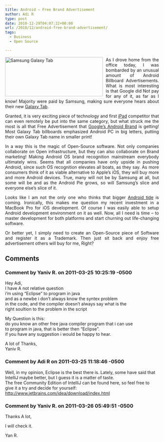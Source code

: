 ```yaml
---
title: Android – Free Brand Advertisement
author: Adi R
type: post
date: 2010-12-29T04:07:22+00:00
url: /2010/12/android-free-brand-advertisement/
tags:
  - Business
  - Open Source

---
```

<p align="justify">
  <a href="http://galaxytab.samsungmobile.com/" target="_blank"><img style="background-image: none; border-bottom: 0px; border-left: 0px; margin: 0px 10px 0px 0px; padding-left: 0px; padding-right: 0px; display: inline; float: left; border-top: 0px; border-right: 0px; padding-top: 0px" title="Samsung Galaxy Tab" border="0" alt="Samsung Galaxy Tab" align="left" src="/uploads/2010/12/Samsung-Galaxy-Tab.jpg?resize=320%2C128" width="320" height="128" data-recalc-dims="1" /></a>As I drove home from the office today, I was bombarded by an unusual amount of Android Billboard Advertisements. What is most interesting is that Google did Not pay for any of it, as far as I know! Majority were paid by Samsung, making sure everyone hears about their new <a href="http://galaxytab.samsungmobile.com/" target="_blank">Galaxy Tab</a>.
</p>

<p align="justify">
  Granted, it is very exciting piece of technology and first <a href="http://www.apple.com/ipad/" target="_blank">iPad</a> competitor that can even remotely be put into the same category, but what struck me the most is all that Free Advertisement that <a href="http://www.android.com/branding.html" target="_blank">Google’s Android Brand</a> is getting! Most Galaxy Tab billboards emphasized Android PC in big letters, putting their own Galaxy Tab name in smaller print!
</p>

<p align="justify">
  In a way this is the magic of Open-Source software. Not only companies collaborate on Open infrastructure, but they can also collaborate on Brand marketing! Making Android OS brand recognition mainstream everybody ultimately wins. Seems that all companies have only upside in pushing Android, since such OS recognition elevates all boats, as they say. As more consumers think of it as viable alternative to Apple’s iOS, they will buy more and more Android devices. True, many will not be by Samsung at all, but some will be and as the Android Pie grows, so will Samsung’s slice and everyone else’s slice of it.
</p>

<p align="justify">
  Looks like I am not the only one who thinks that bigger <a href="http://tech.fortune.cnn.com/2010/12/22/2011-will-be-the-year-android-explodes/" target="_blank">Android tide</a> is coming. Ironically, this makes me question my recent investment in a MacBook Pro for iOS development. Of course I was easily able to setup Android development environment on it as well. Now, all I need is time &#8211; to master development for both platforms and start churning out life-changing software.
</p>

<p align="justify">
  Or better yet, I simply need to create an Open-Source piece of Software and register it as a Trademark. Then just sit back and enjoy free advertisement others will buy for me, Right?
</p>

## Comments

### Comment by Yaniv R. on 2011-03-25 10:25:19 -0500
Hey Adi,  
I have A not relative question  
i&#8217;m using &#8220;Eclipse&#8221; to program in java  
and as a newbe i don&#8217;t always know the syntex problem  
in the code, and the compiler doesn&#8217;t always say what is the  
right soultion to the problem in the script

My Question is this:  
do you know an other free java compiler program that i can use  
to program in java, that is better then &#8220;Eclipse&#8221;.  
if you have any suggestion i would be happy to hear.

A lot of Thanks,  
Yaniv R.

### Comment by Adi R on 2011-03-25 11:18:46 -0500
Well, in my opinion, Eclipse is the best there is. Lately, some have said that IntelliJ maybe better, but I guess it is a matter of taste.  
The free Community Edition of IntelliJ can be found here, so feel free to give it a try and decide for yourself:  
<a href="http://www.jetbrains.com/idea/download/index.html" rel="nofollow ugc">http://www.jetbrains.com/idea/download/index.html</a>

### Comment by Yaniv R. on 2011-03-26 05:49:51 -0500
Thanks A lot,

I will check it.

Yan R.